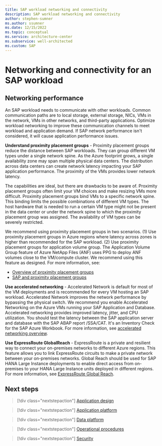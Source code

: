 ```yaml
---
title: SAP workload networking and connectivity
description: SAP workload networking and connectivity
author: stephen-sumner
ms.author: ssumner
ms.date: 12/15/2022
ms.topic: conceptual
ms.service: architecture-center
ms.subservice: well-architected
ms.custom: SAP
---
```


# Networking and connectivity for an SAP workload

## Networking performance

An SAP workload needs to communicate with other workloads. Common communication paths are to local storage, external storage, NICs, VMs in the network, VMs in other networks, and third-party applications. Optimize workload networking to improve these communication channels to meet workload and application demand. If SAP network performance isn't considered, it will cause application performance issues.

**Understand proximity placement groups** - Proximity placement groups reduce the distance between SAP workloads. They can group different VM types under a single network spine. As the Azure footprint grows, a single availability zone may span multiple physical data centers. The distribution across data centers can create network latency impacting your SAP application performance. The proximity of the VMs provides lower network latency.

The capabilities are ideal, but there are drawbacks to be aware of.
Proximity placement groups often limit your VM choices and make resizing VMs more difficult. Proximity placement groups bind VMs to a specific network spine. This binding limits the possible combinations of different VM types. The host hardware that is needed to run a certain VM type might not be present in the data center or under the network spine to which the proximity placement group was assigned. The availability of VM types can be severely restricted.

We recommend using proximity placement groups in two scenarios. (1) Use proximity placement groups in Azure regions where latency across zones is higher than recommended for the SAP workload. (2) Use proximity placement groups for application volume group. The Application Volume Group feature of Azure NetApp Files (ANF) uses PPG to deploy ANF volumes close to the VM/compute cluster. We recommend using this feature as designed. For more information, see:

- [Overview of proximity placement groups](/azure/virtual-machines/co-location)
- [SAP and proximity placement groups](/azure/virtual-machines/workloads/sap/sap-proximity-placement-scenarios)

**Use accelerated networking** - Accelerated Network is default for most of the VM deployments and is recommended for every VM hosting an SAP workload. Accelerated Network improves the network performance by bypassing the physical switch. We recommend you enable Accelerated Networking on the Azure VMs running your SAP Application and Database. Accelerated networking provides improved latency, jitter, and CPU utilization. You should test the latency between the SAP application server and database with the SAP ABAP report /SSA/CAT. It's an Inventory Check for the SAP Azure Workbook. For more information, see [accelerated networking overview](/azure/virtual-network/accelerated-networking-overview).

**Use ExpressRoute GlobalReach** - ExpressRoute is a private and resilient way to connect your on-premises networks to different Azure regions. This feature allows you to link ExpressRoute circuits to make a private network between your on-premises networks. Global Reach should be used for SAP HANA Large Instance deployments to enable direct access from on-premises to your HANA Large Instance units deployed in different regions. For more information, see [ExpressRoute Global Reach](/azure/expressroute/expressroute-global-reach).

## Next steps

> [!div class="nextstepaction"]
> [Application design](./application-design.md)

> [!div class="nextstepaction"]
> [Application platform](./application-platform.md)

> [!div class="nextstepaction"]
> [Data platform](./data-platform.md)

> [!div class="nextstepaction"]
> [Operational procedures](./operational-procedures.md)

> [!div class="nextstepaction"]
> [Security](./security.md)
